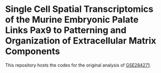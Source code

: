 # Single Cell Spatial Transcriptomics of the Murine Embryonic Palate Links Pax9 to Patterning and Organization of Extracellular Matrix Components
This repository hosts the codes for the original analysis of [GSE284271](https://www.ncbi.nlm.nih.gov/geo/query/acc.cgi?acc=GSE284271). 
